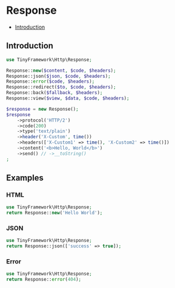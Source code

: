 # Response

- [Introduction](#introduction)

## Introduction
```php
use TinyFramework\Http\Response;

Response::new($content, $code, $headers);
Response::json($json, $code, $headers);
Response::error($code, $headers);
Response::redirect($to, $code, $headers);
Response::back($fallback, $headers);
Response::view($view, $data, $code, $headers);

$response = new Response();
$response
    ->protocol('HTTP/2')
    ->code(200)
    ->type('text/plain')
    ->header('X-Custom', time())
    ->headers(['X-Custom1' => time(), 'X-Custom2' => time()])
    ->content('<b>Hello, World</b>')
    ->send() // ->__toString()
;
```
## Examples
### HTML
```php
use TinyFramework\Http\Response;
return Response::new('Hello World');
```

### JSON
```php
use TinyFramework\Http\Response;
return Response::json(['success' => true]);
```

### Error
```php
use TinyFramework\Http\Response;
return Response::error(404);
```
